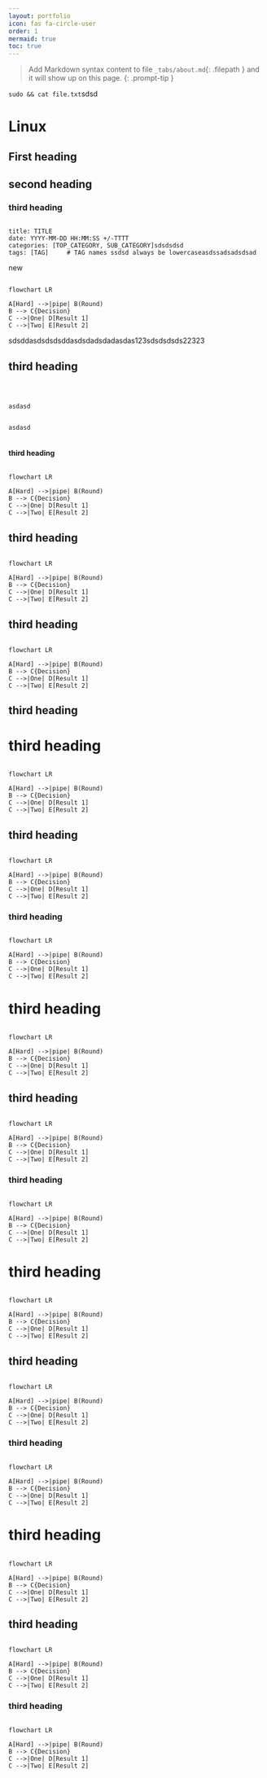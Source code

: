 ```yaml
---
layout: portfolio
icon: fas fa-circle-user
order: 1
mermaid: true
toc: true
---
```


> Add Markdown syntax content to file `_tabs/about.md`{: .filepath } and it will show up on this page.
{: .prompt-tip }

`sudo && cat file.txt`sdsd

# **Linux**

## **First heading**

## second heading

### third heading

```console

title: TITLE
date: YYYY-MM-DD HH:MM:SS +/-TTTT
categories: [TOP_CATEGORY, SUB_CATEGORY]sdsdsdsd
tags: [TAG]     # TAG names ssdsd always be lowercaseasdssadsadsdsad

```
new

```mermaid

flowchart LR

A[Hard] -->|pipe| B(Round)
B --> C{Decision}
C -->|One| D[Result 1]
C -->|Two| E[Result 2]
```
sdsddasdsdsdsddasdsdadsdadasdas123sdsdsdsds22323

## **third heading**
```console



asdasd


asdasd


```

#### **third heading**

```mermaid

flowchart LR

A[Hard] -->|pipe| B(Round)
B --> C{Decision}
C -->|One| D[Result 1]
C -->|Two| E[Result 2]
```

## third heading


```mermaid

flowchart LR

A[Hard] -->|pipe| B(Round)
B --> C{Decision}
C -->|One| D[Result 1]
C -->|Two| E[Result 2]
```

## third heading

```mermaid

flowchart LR

A[Hard] -->|pipe| B(Round)
B --> C{Decision}
C -->|One| D[Result 1]
C -->|Two| E[Result 2]
```

## third heading

# third heading

```mermaid

flowchart LR

A[Hard] -->|pipe| B(Round)
B --> C{Decision}
C -->|One| D[Result 1]
C -->|Two| E[Result 2]
```

## third heading

```mermaid

flowchart LR

A[Hard] -->|pipe| B(Round)
B --> C{Decision}
C -->|One| D[Result 1]
C -->|Two| E[Result 2]
```

### third heading

```mermaid

flowchart LR

A[Hard] -->|pipe| B(Round)
B --> C{Decision}
C -->|One| D[Result 1]
C -->|Two| E[Result 2]
```

# third heading

```mermaid

flowchart LR

A[Hard] -->|pipe| B(Round)
B --> C{Decision}
C -->|One| D[Result 1]
C -->|Two| E[Result 2]
```

## third heading

```mermaid

flowchart LR

A[Hard] -->|pipe| B(Round)
B --> C{Decision}
C -->|One| D[Result 1]
C -->|Two| E[Result 2]
```

### third heading

```mermaid

flowchart LR

A[Hard] -->|pipe| B(Round)
B --> C{Decision}
C -->|One| D[Result 1]
C -->|Two| E[Result 2]
```

# third heading

```mermaid

flowchart LR

A[Hard] -->|pipe| B(Round)
B --> C{Decision}
C -->|One| D[Result 1]
C -->|Two| E[Result 2]
```

## third heading

```mermaid

flowchart LR

A[Hard] -->|pipe| B(Round)
B --> C{Decision}
C -->|One| D[Result 1]
C -->|Two| E[Result 2]
```

### third heading

```mermaid

flowchart LR

A[Hard] -->|pipe| B(Round)
B --> C{Decision}
C -->|One| D[Result 1]
C -->|Two| E[Result 2]
```

# third heading

```mermaid

flowchart LR

A[Hard] -->|pipe| B(Round)
B --> C{Decision}
C -->|One| D[Result 1]
C -->|Two| E[Result 2]
```

## third heading

```mermaid

flowchart LR

A[Hard] -->|pipe| B(Round)
B --> C{Decision}
C -->|One| D[Result 1]
C -->|Two| E[Result 2]
```

### third heading

```mermaid

flowchart LR

A[Hard] -->|pipe| B(Round)
B --> C{Decision}
C -->|One| D[Result 1]
C -->|Two| E[Result 2]
```